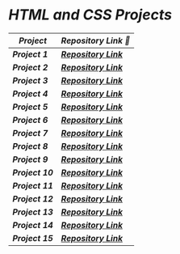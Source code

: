 # _HTML and CSS Projects_


|  _Project_   |  _Repository Link 🔗_   |
| --- | --- |
|  _<b>Project 1</b>_   |  _<b>[Repository Link](https://github.com/anupam-k/Project-1)</b>_   |
|  _<b>Project 2</b>_   |  _<b>[Repository Link](https://github.com/anupam-k/Project-2)</b>_   |
|  _<b>Project 3</b>_   |  _<b>[Repository Link](https://github.com/anupam-k/Project-3)</b>_   |
|  _<b>Project 4</b>_   |  _<b>[Repository Link](https://github.com/anupam-k/Project-4)</b>_  |
|  _<b>Project 5</b>_   |  _<b>[Repository Link](https://github.com/anupam-k/Project-5)</b>_  |
|  _<b>Project 6</b>_   |  _<b>[Repository Link](https://github.com/anupam-k/Project-6)</b>_   |
|  _<b>Project 7</b>_   |  _<b>[Repository Link](https://github.com/anupam-k/Project-7)</b>_   |
|  _<b>Project 8</b>_   |  _<b>[Repository Link](https://github.com/anupam-k/Project-8)</b>_   |
|  _<b>Project 9</b>_   |  _<b>[Repository Link](https://github.com/anupam-k/Project-9)</b>_  |
|  _<b>Project 10</b>_   |  _<b>[Repository Link](https://github.com/anupam-k/Project-10)</b>_   |
|  _<b>Project 11</b>_   |  _<b>[Repository Link](https://github.com/anupam-k/Project-11)</b>_   |
|  _<b>Project 12</b>_   |  _<b>[Repository Link](https://github.com/anupam-k/Project-12)</b>_   |
|  _<b>Project 13</b>_   |  _<b>[Repository Link](https://github.com/anupam-k/Project-13)</b>_   |
|  _<b>Project 14</b>_   |  _<b>[Repository Link](https://github.com/anupam-k/Project-14)</b>_   |
|  _<b>Project 15</b>_   |  _<b>[Repository Link](https://github.com/anupam-k/Project-15)</b>_   |
